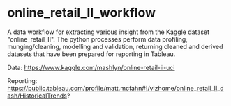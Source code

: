 # online_retail_II_workflow
 A data workflow for extracting various insight from the Kaggle dataset "online_retail_II". The python processes perform data profiling, munging/cleaning, modelling and validation, returning cleaned and derived datasets that have been prepared for reporting in Tableau. 
 
 Data: https://www.kaggle.com/mashlyn/online-retail-ii-uci
 
 Reporting: https://public.tableau.com/profile/matt.mcfahn#!/vizhome/online_retail_II_dash/HistoricalTrends?
